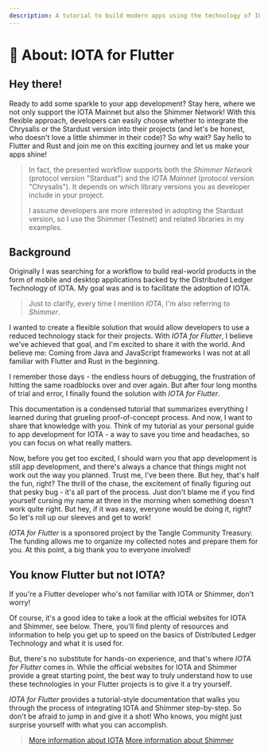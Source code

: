 ```yaml
---
description: A tutorial to build modern apps using the technology of IOTA
---
```


# 👋 About: IOTA for Flutter

## Hey there!&#x20;

Ready to add some sparkle to your app development? Stay here, where we not only support the IOTA Mainnet but also the Shimmer Network! With this flexible approach, developers can easily choose whether to integrate the Chrysalis or the Stardust version into their projects (and let's be honest, who doesn't love a little shimmer in their code)? So why wait? Say hello to Flutter and Rust and join me on this exciting journey and let us make your apps shine!


> In fact, the presented workflow supports both the _Shimmer Network_ (protocol version "Stardust") and the _IOTA Mainnet_ (protocol version "Chrysalis"). It depends on which library versions you as developer include in your project.&#x20;
>
> I assume developers are more interested in adopting the Stardust version, so I use the Shimmer (Testnet) and related libraries in my examples.&#x20;


## Background

Originally I was searching for a workflow to build real-world products in the form of mobile and desktop applications backed by the Distributed Ledger Technology of IOTA. My goal was and is to facilitate the adoption of IOTA.


> Just to clarify, every time I mention _IOTA_, I'm also referring to _Shimmer_.&#x20;


I wanted to create a flexible solution that would allow developers to use a reduced technology stack for their projects. With _IOTA for Flutter_, I believe we've achieved that goal, and I'm excited to share it with the world. And believe me: Coming from Java and JavaScript frameworks I was not at all familiar with Flutter and Rust in the beginning.

I remember those days - the endless hours of debugging, the frustration of hitting the same roadblocks over and over again. But after four long months of trial and error, I finally found the solution with _IOTA for Flutter_.&#x20;

This documentation is a condensed tutorial that summarizes everything I learned during that grueling proof-of-concept process. And now, I want to share that knowledge with you. Think of my tutorial as your personal guide to app development for IOTA - a way to save you time and headaches, so you can focus on what really matters.

Now, before you get too excited, I should warn you that app development is still app development, and there's always a chance that things might not work out the way you planned. Trust me, I've been there. But hey, that's half the fun, right? The thrill of the chase, the excitement of finally figuring out that pesky bug - it's all part of the process. Just don't blame me if you find yourself cursing my name at three in the morning when something doesn't work quite right. But hey, if it was easy, everyone would be doing it, right? So let's roll up our sleeves and get to work!

_IOTA for Flutter_ is a sponsored project by the Tangle Community Treasury. The funding allows me to organize my collected notes and prepare them for you. At this point, a big thank you to everyone involved!

## You know Flutter but not IOTA?

If you're a Flutter developer who's not familiar with IOTA or Shimmer, don't worry!

Of course, it's a good idea to take a look at the official websites for IOTA and Shimmer, see below. There, you'll find plenty of resources and information to help you get up to speed on the basics of Distributed Ledger Technology and what it is used for.

But, there's no substitute for hands-on experience, and that's where _IOTA for Flutter_ comes in. While the official websites for IOTA and Shimmer provide a great starting point, the best way to truly understand how to use these technologies in your Flutter projects is to give it a try yourself.&#x20;

_IOTA for Flutter_ provides a tutorial-style documentation that walks you through the process of integrating IOTA and Shimmer step-by-step. So don't be afraid to jump in and give it a shot! Who knows, you might just surprise yourself with what you can accomplish.

> [More information about IOTA](https://iota.org)
> [More information about Shimmer](https://shimmer.network)

